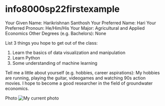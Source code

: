 # info8000sp22firstexample
Your Given Name: Harikrishnan Santhosh
Your Preferred Name: Hari
Your Preferred Pronoun: He/Him/His
Your Major: Agricultural and Applied Economics
Other Degrees (e.g. Bachelors): None

List 3 things you hope to get out of the class:
1. Learn the basics of data visualization and manipulation
2. Learn Python
3. Some understanding of machine learning

Tell me a little about yourself (e.g. hobbies, career aspirations): My hobbies are running, playing the guitar, videogames and watching 90s action movies. I hope to become a good researcher in the field of groundwater economics. 

Photo
<img alt="My current photo" src="f3ad073b-a6b4-417e-b8cb-bfb48be98cc1.jpg"/>
